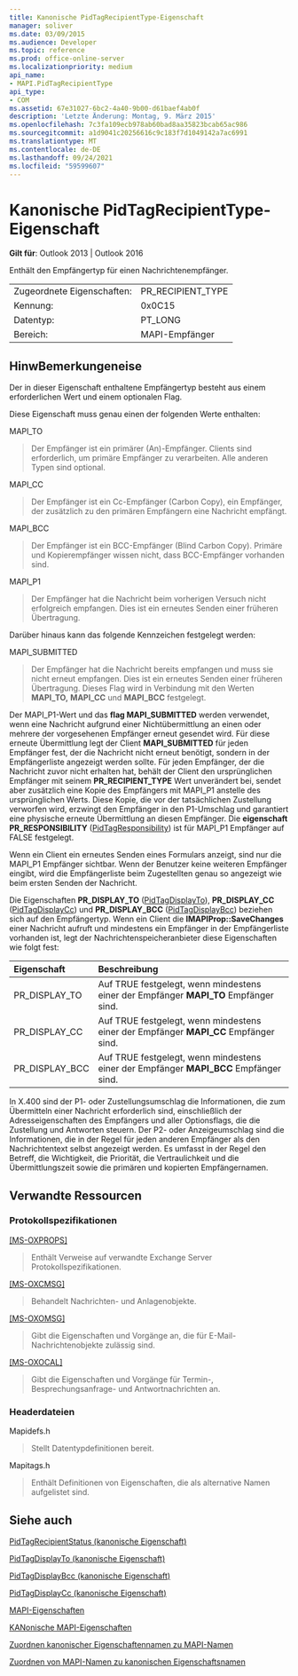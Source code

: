 ```yaml
---
title: Kanonische PidTagRecipientType-Eigenschaft
manager: soliver
ms.date: 03/09/2015
ms.audience: Developer
ms.topic: reference
ms.prod: office-online-server
ms.localizationpriority: medium
api_name:
- MAPI.PidTagRecipientType
api_type:
- COM
ms.assetid: 67e31027-6bc2-4a40-9b00-d61baef4ab0f
description: 'Letzte Änderung: Montag, 9. März 2015'
ms.openlocfilehash: 7c3fa109ecb978ab60bad8aa35823bcab65ac986
ms.sourcegitcommit: a1d9041c20256616c9c183f7d1049142a7ac6991
ms.translationtype: MT
ms.contentlocale: de-DE
ms.lasthandoff: 09/24/2021
ms.locfileid: "59599607"
---
```

# <a name="pidtagrecipienttype-canonical-property"></a>Kanonische PidTagRecipientType-Eigenschaft

  
  
**Gilt für**: Outlook 2013 | Outlook 2016 
  
Enthält den Empfängertyp für einen Nachrichtenempfänger.
  
|||
|:-----|:-----|
|Zugeordnete Eigenschaften:  <br/> |PR_RECIPIENT_TYPE  <br/> |
|Kennung:  <br/> |0x0C15  <br/> |
|Datentyp:  <br/> |PT_LONG  <br/> |
|Bereich:  <br/> |MAPI-Empfänger  <br/> |
   
## <a name="remarks"></a>HinwBemerkungeneise

Der in dieser Eigenschaft enthaltene Empfängertyp besteht aus einem erforderlichen Wert und einem optionalen Flag.
  
Diese Eigenschaft muss genau einen der folgenden Werte enthalten:
  
MAPI_TO 
  
> Der Empfänger ist ein primärer (An)-Empfänger. Clients sind erforderlich, um primäre Empfänger zu verarbeiten. Alle anderen Typen sind optional.
    
MAPI_CC 
  
> Der Empfänger ist ein Cc-Empfänger (Carbon Copy), ein Empfänger, der zusätzlich zu den primären Empfängern eine Nachricht empfängt.
    
MAPI_BCC 
  
> Der Empfänger ist ein BCC-Empfänger (Blind Carbon Copy). Primäre und Kopierempfänger wissen nicht, dass BCC-Empfänger vorhanden sind. 
    
MAPI_P1 
  
> Der Empfänger hat die Nachricht beim vorherigen Versuch nicht erfolgreich empfangen. Dies ist ein erneutes Senden einer früheren Übertragung.
    
Darüber hinaus kann das folgende Kennzeichen festgelegt werden:
  
MAPI_SUBMITTED 
  
> Der Empfänger hat die Nachricht bereits empfangen und muss sie nicht erneut empfangen. Dies ist ein erneutes Senden einer früheren Übertragung. Dieses Flag wird in Verbindung mit den Werten **MAPI_TO,** **MAPI_CC** und **MAPI_BCC** festgelegt. 
    
Der MAPI_P1-Wert und das **flag MAPI_SUBMITTED** werden verwendet, wenn eine Nachricht aufgrund einer Nichtübermittlung an einen oder mehrere der vorgesehenen Empfänger erneut gesendet wird. Für diese erneute Übermittlung legt der Client **MAPI_SUBMITTED** für jeden Empfänger fest, der die Nachricht nicht erneut benötigt, sondern in der Empfängerliste angezeigt werden sollte. Für jeden Empfänger, der die Nachricht zuvor nicht erhalten hat, behält der Client den ursprünglichen Empfänger mit seinem **PR_RECIPIENT_TYPE** Wert unverändert bei, sendet aber zusätzlich eine Kopie des Empfängers mit MAPI_P1 anstelle des ursprünglichen Werts. Diese Kopie, die vor der tatsächlichen Zustellung verworfen wird, erzwingt den Empfänger in den P1-Umschlag und garantiert eine physische erneute Übermittlung an diesen Empfänger. Die **eigenschaft PR_RESPONSIBILITY** ([PidTagResponsibility](pidtagresponsibility-canonical-property.md)) ist für MAPI_P1 Empfänger auf FALSE festgelegt.
  
Wenn ein Client ein erneutes Senden eines Formulars anzeigt, sind nur die MAPI_P1 Empfänger sichtbar. Wenn der Benutzer keine weiteren Empfänger eingibt, wird die Empfängerliste beim Zugestellten genau so angezeigt wie beim ersten Senden der Nachricht. 
  
Die Eigenschaften **PR_DISPLAY_TO** ([PidTagDisplayTo](pidtagdisplayto-canonical-property.md)), **PR_DISPLAY_CC** ([PidTagDisplayCc](pidtagdisplaycc-canonical-property.md)) und **PR_DISPLAY_BCC** ([PidTagDisplayBcc](pidtagdisplaybcc-canonical-property.md)) beziehen sich auf den Empfängertyp. Wenn ein Client die **IMAPIProp::SaveChanges** einer Nachricht aufruft und mindestens ein Empfänger in der Empfängerliste vorhanden ist, legt der Nachrichtenspeicheranbieter diese Eigenschaften wie folgt fest: 
  
|**Eigenschaft**|**Beschreibung**|
|:-----|:-----|
|PR_DISPLAY_TO  <br/> |Auf TRUE festgelegt, wenn mindestens einer der Empfänger **MAPI_TO** Empfänger sind.  <br/> |
|PR_DISPLAY_CC  <br/> |Auf TRUE festgelegt, wenn mindestens einer der Empfänger **MAPI_CC** Empfänger sind.  <br/> |
| PR_DISPLAY_BCC  <br/> |Auf TRUE festgelegt, wenn mindestens einer der Empfänger **MAPI_BCC** Empfänger sind.  <br/> |
   
In X.400 sind der P1- oder Zustellungsumschlag die Informationen, die zum Übermitteln einer Nachricht erforderlich sind, einschließlich der Adresseigenschaften des Empfängers und aller Optionsflags, die die Zustellung und Antworten steuern. Der P2- oder Anzeigeumschlag sind die Informationen, die in der Regel für jeden anderen Empfänger als den Nachrichtentext selbst angezeigt werden. Es umfasst in der Regel den Betreff, die Wichtigkeit, die Priorität, die Vertraulichkeit und die Übermittlungszeit sowie die primären und kopierten Empfängernamen. 
  
## <a name="related-resources"></a>Verwandte Ressourcen

### <a name="protocol-specifications"></a>Protokollspezifikationen

[[MS-OXPROPS]](https://msdn.microsoft.com/library/f6ab1613-aefe-447d-a49c-18217230b148%28Office.15%29.aspx)
  
> Enthält Verweise auf verwandte Exchange Server Protokollspezifikationen.
    
[[MS-OXCMSG]](https://msdn.microsoft.com/library/7fd7ec40-deec-4c06-9493-1bc06b349682%28Office.15%29.aspx)
  
> Behandelt Nachrichten- und Anlagenobjekte.
    
[[MS-OXOMSG]](https://msdn.microsoft.com/library/daa9120f-f325-4afb-a738-28f91049ab3c%28Office.15%29.aspx)
  
> Gibt die Eigenschaften und Vorgänge an, die für E-Mail-Nachrichtenobjekte zulässig sind.
    
[[MS-OXOCAL]](https://msdn.microsoft.com/library/09861fde-c8e4-4028-9346-e7c214cfdba1%28Office.15%29.aspx)
  
> Gibt die Eigenschaften und Vorgänge für Termin-, Besprechungsanfrage- und Antwortnachrichten an.
    
### <a name="header-files"></a>Headerdateien

Mapidefs.h
  
> Stellt Datentypdefinitionen bereit.
    
Mapitags.h
  
> Enthält Definitionen von Eigenschaften, die als alternative Namen aufgelistet sind.
    
## <a name="see-also"></a>Siehe auch



[PidTagRecipientStatus (kanonische Eigenschaft)](pidtagrecipientstatus-canonical-property.md)
  
[PidTagDisplayTo (kanonische Eigenschaft)](pidtagdisplayto-canonical-property.md)
  
[PidTagDisplayBcc (kanonische Eigenschaft)](pidtagdisplaybcc-canonical-property.md)
  
[PidTagDisplayCc (kanonische Eigenschaft)](pidtagdisplaycc-canonical-property.md)


[MAPI-Eigenschaften](mapi-properties.md)
  
[KANonische MAPI-Eigenschaften](mapi-canonical-properties.md)
  
[Zuordnen kanonischer Eigenschaftennamen zu MAPI-Namen](mapping-canonical-property-names-to-mapi-names.md)
  
[Zuordnen von MAPI-Namen zu kanonischen Eigenschaftsnamen](mapping-mapi-names-to-canonical-property-names.md)

